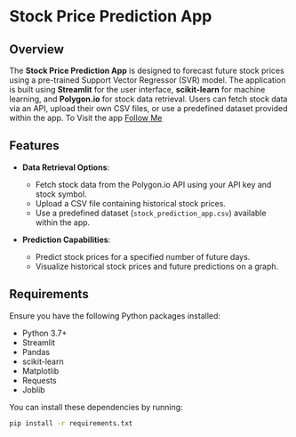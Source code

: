 # Stock Price Prediction App

## Overview

The **Stock Price Prediction App** is designed to forecast future stock prices using a pre-trained Support Vector Regressor (SVR) model. The application is built using **Streamlit** for the user interface, **scikit-learn** for machine learning, and **Polygon.io** for stock data retrieval. Users can fetch stock data via an API, upload their own CSV files, or use a predefined dataset provided within the app.
To Visit the app [Follow Me](https://stock-market-prediction-appgit-62ykqnsh6j9bcfhlhx3twa.streamlit.app/)
## Features

- **Data Retrieval Options**:
  - Fetch stock data from the Polygon.io API using your API key and stock symbol.
  - Upload a CSV file containing historical stock prices.
  - Use a predefined dataset (`stock_prediction_app.csv`) available within the app.

- **Prediction Capabilities**:
  - Predict stock prices for a specified number of future days.
  - Visualize historical stock prices and future predictions on a graph.

## Requirements

Ensure you have the following Python packages installed:

- Python 3.7+
- Streamlit
- Pandas
- scikit-learn
- Matplotlib
- Requests
- Joblib

You can install these dependencies by running:

```bash
pip install -r requirements.txt
